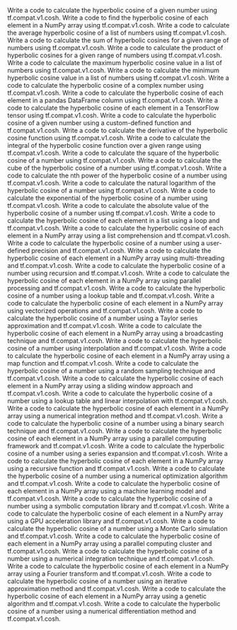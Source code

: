 Write a code to calculate the hyperbolic cosine of a given number using tf.compat.v1.cosh.
Write a code to find the hyperbolic cosine of each element in a NumPy array using tf.compat.v1.cosh.
Write a code to calculate the average hyperbolic cosine of a list of numbers using tf.compat.v1.cosh.
Write a code to calculate the sum of hyperbolic cosines for a given range of numbers using tf.compat.v1.cosh.
Write a code to calculate the product of hyperbolic cosines for a given range of numbers using tf.compat.v1.cosh.
Write a code to calculate the maximum hyperbolic cosine value in a list of numbers using tf.compat.v1.cosh.
Write a code to calculate the minimum hyperbolic cosine value in a list of numbers using tf.compat.v1.cosh.
Write a code to calculate the hyperbolic cosine of a complex number using tf.compat.v1.cosh.
Write a code to calculate the hyperbolic cosine of each element in a pandas DataFrame column using tf.compat.v1.cosh.
Write a code to calculate the hyperbolic cosine of each element in a TensorFlow tensor using tf.compat.v1.cosh.
Write a code to calculate the hyperbolic cosine of a given number using a custom-defined function and tf.compat.v1.cosh.
Write a code to calculate the derivative of the hyperbolic cosine function using tf.compat.v1.cosh.
Write a code to calculate the integral of the hyperbolic cosine function over a given range using tf.compat.v1.cosh.
Write a code to calculate the square of the hyperbolic cosine of a number using tf.compat.v1.cosh.
Write a code to calculate the cube of the hyperbolic cosine of a number using tf.compat.v1.cosh.
Write a code to calculate the nth power of the hyperbolic cosine of a number using tf.compat.v1.cosh.
Write a code to calculate the natural logarithm of the hyperbolic cosine of a number using tf.compat.v1.cosh.
Write a code to calculate the exponential of the hyperbolic cosine of a number using tf.compat.v1.cosh.
Write a code to calculate the absolute value of the hyperbolic cosine of a number using tf.compat.v1.cosh.
Write a code to calculate the hyperbolic cosine of each element in a list using a loop and tf.compat.v1.cosh.
Write a code to calculate the hyperbolic cosine of each element in a NumPy array using a list comprehension and tf.compat.v1.cosh.
Write a code to calculate the hyperbolic cosine of a number using a user-defined precision and tf.compat.v1.cosh.
Write a code to calculate the hyperbolic cosine of each element in a NumPy array using multi-threading and tf.compat.v1.cosh.
Write a code to calculate the hyperbolic cosine of a number using recursion and tf.compat.v1.cosh.
Write a code to calculate the hyperbolic cosine of each element in a NumPy array using parallel processing and tf.compat.v1.cosh.
Write a code to calculate the hyperbolic cosine of a number using a lookup table and tf.compat.v1.cosh.
Write a code to calculate the hyperbolic cosine of each element in a NumPy array using vectorized operations and tf.compat.v1.cosh.
Write a code to calculate the hyperbolic cosine of a number using a Taylor series approximation and tf.compat.v1.cosh.
Write a code to calculate the hyperbolic cosine of each element in a NumPy array using a broadcasting technique and tf.compat.v1.cosh.
Write a code to calculate the hyperbolic cosine of a number using interpolation and tf.compat.v1.cosh.
Write a code to calculate the hyperbolic cosine of each element in a NumPy array using a map function and tf.compat.v1.cosh.
Write a code to calculate the hyperbolic cosine of a number using a random sampling technique and tf.compat.v1.cosh.
Write a code to calculate the hyperbolic cosine of each element in a NumPy array using a sliding window approach and tf.compat.v1.cosh.
Write a code to calculate the hyperbolic cosine of a number using a lookup table and linear interpolation with tf.compat.v1.cosh.
Write a code to calculate the hyperbolic cosine of each element in a NumPy array using a numerical integration method and tf.compat.v1.cosh.
Write a code to calculate the hyperbolic cosine of a number using a binary search technique and tf.compat.v1.cosh.
Write a code to calculate the hyperbolic cosine of each element in a NumPy array using a parallel computing framework and tf.compat.v1.cosh.
Write a code to calculate the hyperbolic cosine of a number using a series expansion and tf.compat.v1.cosh.
Write a code to calculate the hyperbolic cosine of each element in a NumPy array using a recursive function and tf.compat.v1.cosh.
Write a code to calculate the hyperbolic cosine of a number using a numerical optimization algorithm and tf.compat.v1.cosh.
Write a code to calculate the hyperbolic cosine of each element in a NumPy array using a machine learning model and tf.compat.v1.cosh.
Write a code to calculate the hyperbolic cosine of a number using a symbolic computation library and tf.compat.v1.cosh.
Write a code to calculate the hyperbolic cosine of each element in a NumPy array using a GPU acceleration library and tf.compat.v1.cosh.
Write a code to calculate the hyperbolic cosine of a number using a Monte Carlo simulation and tf.compat.v1.cosh.
Write a code to calculate the hyperbolic cosine of each element in a NumPy array using a parallel computing cluster and tf.compat.v1.cosh.
Write a code to calculate the hyperbolic cosine of a number using a numerical integration technique and tf.compat.v1.cosh.
Write a code to calculate the hyperbolic cosine of each element in a NumPy array using a Fourier transform and tf.compat.v1.cosh.
Write a code to calculate the hyperbolic cosine of a number using an iterative approximation method and tf.compat.v1.cosh.
Write a code to calculate the hyperbolic cosine of each element in a NumPy array using a genetic algorithm and tf.compat.v1.cosh.
Write a code to calculate the hyperbolic cosine of a number using a numerical differentiation method and tf.compat.v1.cosh.